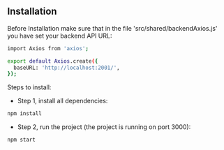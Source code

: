## Installation

Before Installation make sure that in the file 'src/shared/backendAxios.js' you have set your backend API URL:

```bash
import Axios from 'axios';

export default Axios.create({
  baseURL: 'http://localhost:2001/',
});
```

Steps to install:

- Step 1, install all dependencies:

```bash
npm install
```

- Step 2, run the project (the project is running on port 3000):

```bash
npm start
```

